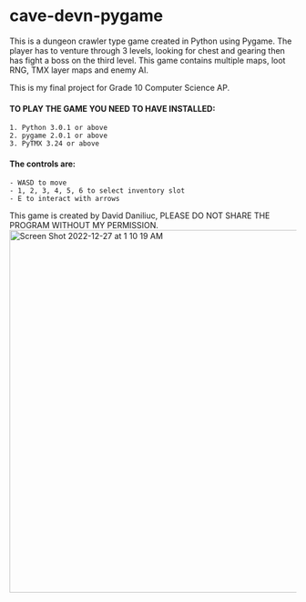 # cave-devn-pygame
This is a dungeon crawler type game created in Python using Pygame. The player has to venture through 3 levels, looking for chest and gearing then has fight a boss on the third level. This game contains multiple maps, loot RNG, TMX layer maps and enemy AI.

This is my final project for Grade 10 Computer Science AP.

#### TO PLAY THE GAME YOU NEED TO HAVE INSTALLED:
	1. Python 3.0.1 or above
	2. pygame 2.0.1 or above
	3. PyTMX 3.24 or above

#### The controls are:
	- WASD to move
	- 1, 2, 3, 4, 5, 6 to select inventory slot
	- E to interact with arrows

This game is created by David Daniliuc, PLEASE DO NOT SHARE THE PROGRAM WITHOUT MY PERMISSION.
<img width="638" alt="Screen Shot 2022-12-27 at 1 10 19 AM" src="https://user-images.githubusercontent.com/107334013/221323675-692ecf73-55a3-400a-ab2b-aa6078d9b596.png">
